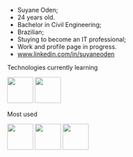 - Suyane Oden;
- 24 years old. 
- Bachelor in Civil Engineering;
- Brazilian;
- Stuying to become an IT professional;
- Work and profile page in progress. 
- www.linkedin.com/in/suyaneoden


Technologies currently learning

<div>
<img src="https://cdn.jsdelivr.net/gh/devicons/devicon/icons/react/react-original.svg" width="60"/>
<img src="https://cdn.jsdelivr.net/gh/devicons/devicon/icons/typescript/typescript-plain.svg" width="60"/>
</div>

Most used

<div> 
<img src="https://cdn.jsdelivr.net/gh/devicons/devicon/icons/javascript/javascript-plain.svg" width="60"/>
<img src="https://cdn.jsdelivr.net/gh/devicons/devicon/icons/html5/html5-plain.svg" width="60"/>
<img src="https://cdn.jsdelivr.net/gh/devicons/devicon/icons/css3/css3-plain.svg" width="60"/>
</div>

          
